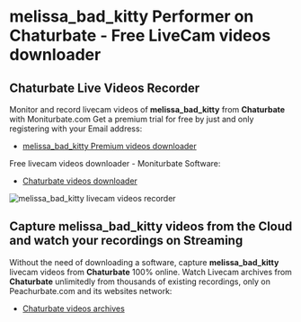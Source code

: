 # melissa_bad_kitty Performer on Chaturbate - Free LiveCam videos downloader

## Chaturbate Live Videos Recorder

Monitor and record livecam videos of **melissa_bad_kitty** from **Chaturbate** with Moniturbate.com
Get a premium trial for free by just and only registering with your Email address:
* [melissa_bad_kitty Premium videos downloader](https://moniturbate.com/request-demo-licence-key.html)

Free livecam videos downloader - Moniturbate Software:
* [Chaturbate videos downloader](https://moniturbate.com/moniturbate-download-software.html)

![melissa_bad_kitty livecam videos recorder](https://peachurnet.com/templates/moniturbate-software.png)


## Capture melissa_bad_kitty videos from the Cloud and watch your recordings on Streaming

Without the need of downloading a software, capture **melissa_bad_kitty** livecam videos from **Chaturbate** 100% online.
Watch Livecam archives from **Chaturbate** unlimitedly from thousands of existing recordings, only on Peachurbate.com and its websites network:
* [Chaturbate videos archives](https://peachurnet.com/)